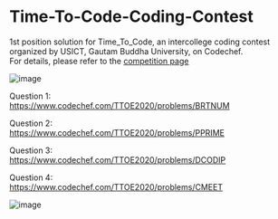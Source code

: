 # Time-To-Code-Coding-Contest
1st position solution for Time_To_Code, an intercollege coding contest organized by USICT, Gautam Buddha University, on Codechef.  
For details, please refer to the [competition page](https://www.codechef.com/TTOE2020)

![image](https://user-images.githubusercontent.com/40590709/89409777-3973f180-d740-11ea-91f0-88981a172848.png)

Question 1:  
https://www.codechef.com/TTOE2020/problems/BRTNUM

Question 2:  
https://www.codechef.com/TTOE2020/problems/PPRIME

Question 3:  
https://www.codechef.com/TTOE2020/problems/DCODIP

Question 4:  
https://www.codechef.com/TTOE2020/problems/CMEET

![image](https://user-images.githubusercontent.com/40590709/89410689-d3886980-d741-11ea-962e-c6128580b52c.png)
